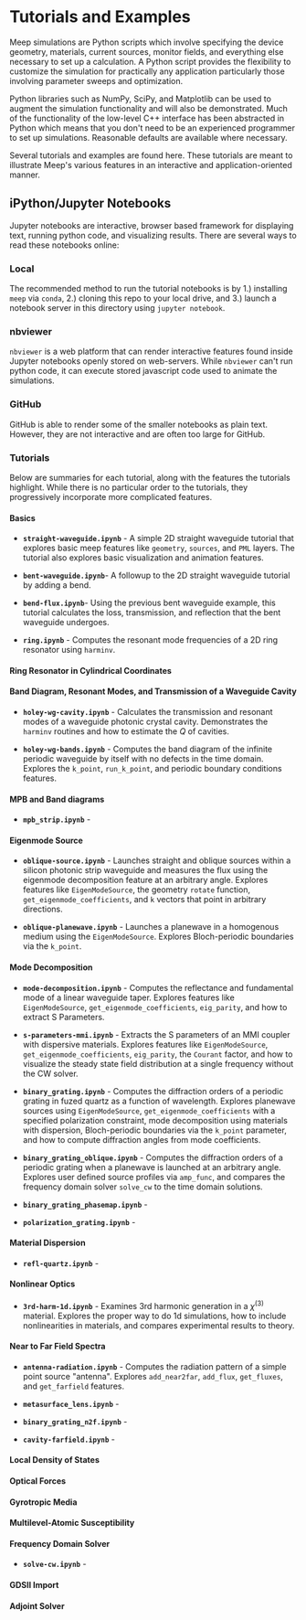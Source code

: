 # Tutorials and Examples

Meep simulations are Python scripts which involve specifying the device geometry, materials, current sources, monitor fields, and everything else necessary to set up a calculation. A Python script provides the flexibility to customize the simulation for practically any application particularly those involving parameter sweeps and optimization.

Python libraries such as NumPy, SciPy, and Matplotlib can be used to augment the simulation functionality and will also be demonstrated. Much of the functionality of the low-level C++ interface has been abstracted in Python which means that you don't need to be an experienced programmer to set up simulations. Reasonable defaults are available where necessary.

Several tutorials and examples are found here. These tutorials are meant to illustrate Meep's various features in an interactive and application-oriented manner. 

## iPython/Jupyter Notebooks

Jupyter notebooks are interactive, browser based framework for displaying text, running python code, and visualizing results. There are several ways to read these notebooks online:

### Local

The recommended method to run the tutorial notebooks is by 1.) installing `meep` via `conda`, 2.) cloning this repo to your local drive, and 3.) launch a notebook server in this directory using `jupyter notebook`.

### nbviewer

`nbviewer` is a web platform that can render interactive features found inside Jupyter notebooks openly stored on web-servers. While `nbviewer` can't run python code, it can execute stored javascript code used to animate the simulations. 

### GitHub

GitHub is able to render some of the smaller notebooks as plain text. However, they are not interactive and are often too large for GitHub.

### Tutorials

Below are summaries for each tutorial, along with the features the tutorials highlight. While there is no particular order to the tutorials, they progressively incorporate more complicated features.

#### Basics 

* __`straight-waveguide.ipynb`__ -
A simple 2D straight waveguide tutorial that explores basic meep features like `geometry`, `sources`, and `PML` layers. The tutorial also explores basic visualization and animation features.

* __`bent-waveguide.ipynb`__-
A followup to the 2D straight waveguide tutorial by adding a bend.

* __`bend-flux.ipynb`__-
Using the previous bent waveguide example, this tutorial calculates the loss, transmission, and reflection that the bent waveguide undergoes.

* __`ring.ipynb`__ -
Computes the resonant mode frequencies of a 2D ring resonator using `harminv`.

#### Ring Resonator in Cylindrical Coordinates

#### Band Diagram, Resonant Modes, and Transmission of a Waveguide Cavity

* __`holey-wg-cavity.ipynb`__ -
Calculates the transmission and resonant modes of a waveguide photonic crystal cavity. Demonstrates the `harminv` routines and how to estimate the $Q$ of cavities.

* __`holey-wg-bands.ipynb`__ - 
Computes the band diagram of the infinite periodic waveguide by itself with no defects in the time domain. Explores the `k_point`, `run_k_point`, and periodic boundary conditions features.

#### MPB and Band diagrams

* __`mpb_strip.ipynb`__ - 

#### Eigenmode Source

* __`oblique-source.ipynb`__ - Launches straight and oblique sources within a silicon photonic strip waveguide and measures the flux using the eigenmode decomposition feature at an arbitrary angle. Explores features like `EigenModeSource`, the geometry `rotate` function, `get_eigenmode_coefficients`, and `k` vectors that point in arbitrary directions.

* __`oblique-planewave.ipynb`__ - Launches a planewave in a homogenous medium using the `EigenModeSource`. Explores Bloch-periodic boundaries via the `k_point`.


#### Mode Decomposition

* __`mode-decomposition.ipynb`__ - Computes the reflectance and fundamental mode of a linear waveguide taper. Explores features like `EigenModeSource`, `get_eigenmode_coefficients`, `eig_parity`, and how to extract S Parameters.

* __`s-parameters-mmi.ipynb`__ - Extracts the S parameters of an MMI coupler with dispersive materials. Explores features like `EigenModeSource`, `get_eigenmode_coefficients`, `eig_parity`, the `Courant` factor, and how to visualize the steady state field distribution at a single frequency without the CW solver.

* __`binary_grating.ipynb`__ - Computes the diffraction orders of a periodic grating in fuzed quartz as a function of wavelength. Explores planewave sources using `EigenModeSource`, `get_eigenmode_coefficients` with a specified polarization constraint, mode decomposition using materials with dispersion, Bloch-periodic boundaries via the `k_point` parameter, and how to compute diffraction angles from mode coefficients.

* __`binary_grating_oblique.ipynb`__ - Computes the diffraction orders of a periodic grating when a planewave is launched at an arbitrary angle. Explores user defined source profiles via `amp_func`, and compares the frequency domain solver `solve_cw` to the time domain solutions.

* __`binary_grating_phasemap.ipynb`__ -

* __`polarization_grating.ipynb`__ -

#### Material Dispersion

* __`refl-quartz.ipynb`__ -

#### Nonlinear Optics

* __`3rd-harm-1d.ipynb`__ - 
Examines 3rd harmonic generation in a $\chi^{(3)}$ material. Explores the proper way to do 1d simulations, how to include nonlinearities in materials, and compares experimental results to theory.

#### Near to Far Field Spectra

* __`antenna-radiation.ipynb`__ - 
Computes the radiation pattern of a simple point source "antenna". Explores `add_near2far`, `add_flux`, `get_fluxes`, and `get_farfield` features.

* __`metasurface_lens.ipynb`__ -

* __`binary_grating_n2f.ipynb`__ -

* __`cavity-farfield.ipynb`__ -

#### Local Density of States

#### Optical Forces

#### Gyrotropic Media

#### Multilevel-Atomic Susceptibility

#### Frequency Domain Solver

* __`solve-cw.ipynb`__ -

#### GDSII Import

#### Adjoint Solver

